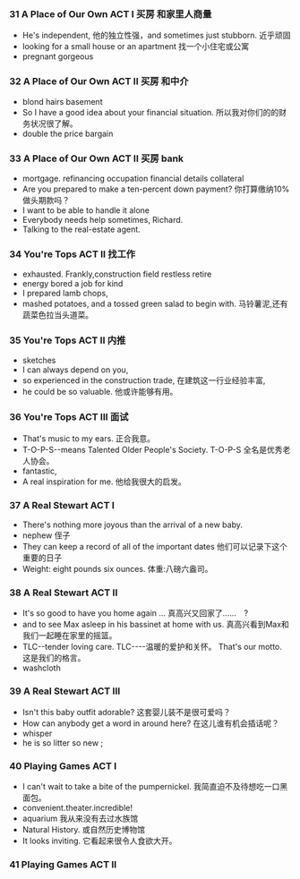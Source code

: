 ### 31 A Place of Our Own ACT I 买房 和家里人商量 
* He's independent, 他的独立性强，and sometimes just stubborn. 近乎顽固
* looking for a small house or an apartment 找一个小住宅或公寓
* pregnant gorgeous  

### 32 A Place of Our Own ACT II 买房 和中介
* blond hairs basement
* So I have a good idea about your financial situation. 所以我对你们的的财务状况很了解。
* double the price bargain

### 33 A Place of Our Own ACT II 买房 bank
* mortgage. refinancing occupation  financial details collateral
* Are you prepared to make a ten-percent down payment? 你打算缴纳10%做头期款吗？
* I want to be able to handle it alone
* Everybody needs help sometimes, Richard. 
* Talking to the real-estate agent.

### 34 You're Tops  ACT II  找工作
* exhausted. Frankly,construction field restless  retire
* energy bored a job for kind
* I prepared lamb chops,
* mashed potatoes, and a tossed green salad to begin with. 马铃薯泥,还有蔬菜色拉当头道菜。

### 35 You're Tops  ACT II 内推
*  sketches 
* I can always depend on you,
* so experienced in the construction trade, 在建筑这一行业经验丰富,
* he could be so valuable. 他或许能够有用。

### 36 You're Tops  ACT III 面试
* That's music to my ears. 正合我意。
* T-O-P-S--means Talented Older People's Society. T-O-P-S 全名是优秀老人协会。
* fantastic,
* A real inspiration for me. 他给我很大的启发。

### 37 A Real Stewart ACT I 
* There's nothing more joyous than the arrival of a new baby.
* nephew 侄子
* They can keep a record of all of the important dates 他们可以记录下这个重要的日子
* Weight: eight pounds six ounces. 体重:八磅六盎司。

### 38 A Real Stewart ACT II 
* It's so good to have you home again ... 真高兴又回家了......　?
* and to see Max asleep in his bassinet at home with us. 真高兴看到Max和我们一起睡在家里的摇篮。
* TLC--tender loving care. TLC----温暖的爱护和关怀。 That's our motto. 这是我们的格言。
* washcloth

### 39 A Real Stewart ACT III
* Isn't this baby outfit adorable? 这套婴儿装不是很可爱吗？
* How can anybody get a word in around here? 在这儿谁有机会插话呢？
* whisper
* he is so litter  so new ;

### 40  Playing Games ACT I
* I can't wait to take a bite of the pumpernickel. 我简直迫不及待想吃一口黑面包。
* convenient.theater.incredible!  
* aquarium 我从来没有去过水族馆
* Natural History. 或自然历史博物馆
* It looks inviting. 它看起来很令人食欲大开。

### 41 Playing Games ACT II
